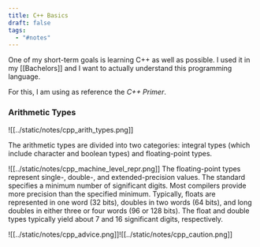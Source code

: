 ```yaml
---
title: C++ Basics
draft: false
tags:
  - "#notes"
---
```


One of my short-term goals is learning C++ as well as possible. I used it in my [[Bachelors]] and I want to actually understand this programming language.

For this, I am using as reference the *C++ Primer*.

### Arithmetic Types

![[../static/notes/cpp_arith_types.png]]

The arithmetic types are divided into two categories: integral types (which include character and boolean types) and floating-point types. 

![[../static/notes/cpp_machine_level_repr.png]]
The floating-point types represent single-, double-, and extended-precision values. The standard specifies a minimum number of significant digits. Most compilers provide more precision than the specified minimum. Typically, floats are represented in one word (32 bits), doubles in two words (64 bits), and long doubles in either three or four words (96 or 128 bits). The float and double types typically yield about 7 and 16 significant digits, respectively.

![[../static/notes/cpp_advice.png]]![[../static/notes/cpp_caution.png]]